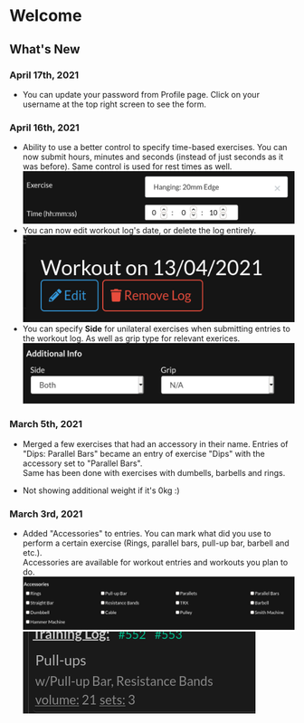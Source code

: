 # Welcome

## What's New
### April 17th, 2021
- You can update your password from Profile page. Click on your username at the top right screen to see the form.

### April 16th, 2021
- Ability to use a better control to specify time-based exercises. You can now submit hours, minutes and seconds (instead of just seconds as it was before). Same control is used for rest times as well.
![](/assets/images/timereps.png)
- You can now edit workout log's date, or delete the log entirely.
![](/assets/images/workout_edit_remove.png)
- You can specify **Side** for unilateral exercises when submitting entries to the workout log. As well as grip type for relevant exerices.
![](/assets/images/additional_info.png)

### March 5th, 2021
- Merged a few exercises that had an accessory in their name. Entries of "Dips: Parallel Bars" became an entry of exercise "Dips" with the accessory set to "Parallel Bars".<br />Same has been done with exercises with dumbells, barbells and rings.

- Not showing additional weight if it's 0kg :)

### March 3rd, 2021
- Added "Accessories" to entries. You can mark what did you use to perform a certain exercise (Rings, parallel bars, pull-up bar, barbell and etc.).<br />Accessories are available for workout entries and workouts you plan to do.
![Accessories in Workout Submission](/assets/images/accessories.png)<br />
![Accessories Dashboard](/assets/images/accessory_dashboard.png)
